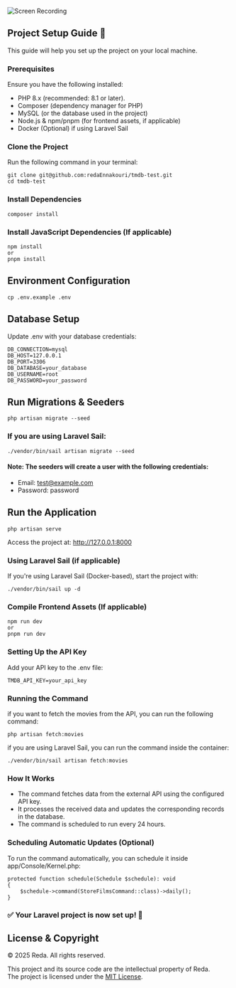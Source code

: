 ![Screen Recording](https://github.com/redaEnnakouri/tmdb-test/blob/staging/resources/assets/images/ScreenRecording.gif?raw=true)

## Project Setup Guide  🚀

This guide will help you set up the project on your local machine.

### Prerequisites
Ensure you have the following installed:

- PHP 8.x (recommended: 8.1 or later).
- Composer (dependency manager for PHP)
- MySQL (or the database used in the project)
- Node.js & npm/pnpm (for frontend assets, if applicable)
- Docker (Optional) if using Laravel Sail


### Clone the Project

Run the following command in your terminal:
    
    git clone git@github.com:redaEnnakouri/tmdb-test.git 
    cd tmdb-test


###  Install Dependencies

    composer install

### Install JavaScript Dependencies (If applicable)

    npm install
    or
    pnpm install

## Environment Configuration

    cp .env.example .env

## Database Setup
Update .env with your database credentials:

    DB_CONNECTION=mysql
    DB_HOST=127.0.0.1
    DB_PORT=3306
    DB_DATABASE=your_database
    DB_USERNAME=root
    DB_PASSWORD=your_password


## Run Migrations & Seeders 

    php artisan migrate --seed

### If you are using Laravel Sail:

    ./vendor/bin/sail artisan migrate --seed

#### Note: The seeders will create a user with the following credentials:
- Email: test@example.com
- Password: password

## Run the Application

    php artisan serve

Access the project at: http://127.0.0.1:8000

### Using Laravel Sail (if applicable)
If you're using Laravel Sail (Docker-based), start the project with:

    ./vendor/bin/sail up -d

### Compile Frontend Assets (If applicable)

    npm run dev
    or
    pnpm run dev


### Setting Up the API Key

Add your API key to the .env file:

    TMDB_API_KEY=your_api_key

### Running the Command

if you want to fetch the movies from the API, you can run the following command:

    php artisan fetch:movies

if you are using Laravel Sail, you can run the command inside the container:

    ./vendor/bin/sail artisan fetch:movies

### How It Works
- The command fetches data from the external API using the configured API key.
- It processes the received data and updates the corresponding records in the database.
- The command is scheduled to run every 24 hours.

### Scheduling Automatic Updates (Optional)
To run the command automatically, you can schedule it inside app/Console/Kernel.php:

    protected function schedule(Schedule $schedule): void
    {
        $schedule->command(StoreFilmsCommand::class)->daily();
    }

### ✅ Your Laravel project is now set up! 🎉

## License & Copyright

© 2025 Reda. All rights reserved.

This project and its source code are the intellectual property of Reda.  
The project is licensed under the [MIT License](LICENSE.md).
